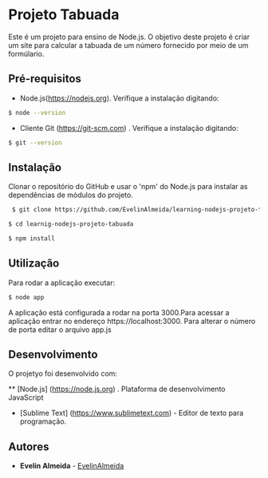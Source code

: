 # Projeto Tabuada

Este é um projeto para ensino de Node.js. O objetivo deste projeto é criar um site para calcular a tabuada de um número fornecido por meio de um formúlario.

## Pré-requisitos

* Node.js(https://nodejs.org). Verifique a instalação digitando:
```bash
$ node --version
```
* Cliente Git (https://git-scm.com) . Verifique a instalação digitando:
```bash
$ git --version
```

## Instalação

Clonar o repositório do GitHub e usar o 'npm' do Node.js para instalar as dependências de módulos do projeto.

```bash
 $ git clone https://github.com/EvelinAlmeida/learning-nodejs-projeto-tabuada.git 

$ cd learnig-nodejs-projeto-tabuada

$ npm install
```

## Utilização

Para rodar a aplicação executar:

```bash
$ node app
```

A aplicação está configurada a rodar na porta 3000.Para acessar a aplicação entrar no endereço 
https://localhost:3000. Para alterar o número de porta editar o arquivo app.js

## Desenvolvimento 

O projetyo foi desenvolvido com:

** [Node.js] (https://node.js.org) . Plataforma de desenvolvimento JavaScript

* [Sublime Text] (https://www.sublimetext.com) - Editor de texto para programação.

## Autores 

* **Evelin Almeida** - [EvelinAlmeida](https://github.com/EvelinAlmeida/learning-nodejs-projeto-tabuada)